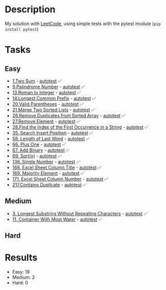 # Description
My solution with [LeetCode](https://leetcode.com/problemset/all/), using simple tests with the pytest module (`pip install pytest`)

# Tasks

## Easy
- [1.Two Sum](https://leetcode.com/problems/two-sum/) - [autotest](https://github.com/0dmikrit/leetcode_solutions/blob/main/easy/easy_solutions/two_sum.py) ✅
- [9.Palindrome Number](https://leetcode.com/problems/palindrome-number/) - [autotest](https://github.com/0dmikrit/leetcode_solutions/blob/main/easy/easy_solutions/palindrome_number.py) ✅
- [13.Roman to Integer](https://leetcode.com/problems/roman-to-integer/) - [autotest](https://github.com/0dmikrit/leetcode_solutions/blob/main/easy/easy_solutions/roman_to_integer.py) ✅
- [14.Longest Common Prefix](https://leetcode.com/problems/longest-common-prefix/) - [autotest](https://github.com/0dmikrit/leetcode_solutions/blob/main/easy/easy_solutions/longest_common_prefix.py) ✅
- [20.Valid Parentheses](https://leetcode.com/problems/valid-parentheses/) - [autotest](https://github.com/0dmikrit/leetcode_solutions/blob/main/easy/easy_solutions/valid_parentheses.py) ✅
- [21.Merge Two Sorted Lists](https://leetcode.com/problems/merge-two-sorted-lists/) - [autotest](https://github.com/0dmikrit/leetcode_solutions/blob/main/easy/easy_solutions/merge_two_sorted_lists.py) ✅
- [26.Remove Duplicates from Sorted Array](https://leetcode.com/problems/remove-duplicates-from-sorted-array) -  [autotest](https://github.com/0dmikrit/leetcode_solutions/blob/main/easy/easy_solutions/remove_duplicates_from_sorted_array.py) ✅
- [27.Remove Element](https://leetcode.com/problems/remove-element/) - [autotest](https://github.com/0dmikrit/leetcode_solutions/blob/main/easy/easy_solutions/remove_element.py) ✅
- [28.Find the Index of the First Occurrence in a String](https://leetcode.com/problems/find-the-index-of-the-first-occurrence-in-a-string/) - [autotest](https://github.com/0dmikrit/leetcode_solutions/blob/main/easy/easy_solutions/find_the_index_of_the_first_occurrence_in_a_string.py) ✅
- [35. Search Insert Position](https://leetcode.com/problems/search-insert-position/) - [autotest](https://github.com/0dmikrit/leetcode_solutions/blob/main/easy/easy_solutions/search_insert_position.py) ✅
- [58. Length of Last Word](https://leetcode.com/problems/length-of-last-word/) - [autotest](https://github.com/0dmikrit/leetcode_solutions/blob/main/easy/easy_solutions/length_of_last_word.py) ✅
- [66. Plus One](https://leetcode.com/problems/plus-one/) - [autotest](https://github.com/0dmikrit/leetcode_solutions/blob/main/easy/easy_solutions/plus_one.py) ✅ 
- [67. Add Binary](https://leetcode.com/problems/add-binary/) - [autotest](https://github.com/0dmikrit/leetcode_solutions/blob/main/easy/easy_solutions/add_binary.py) ✅
- [69. Sqrt(x)](https://leetcode.com/problems/sqrtx/) - [autotest](https://github.com/0dmikrit/leetcode_solutions/blob/main/easy/easy_solutions/sqrt.py) ✅ 
- [136. Single Number](https://leetcode.com/problems/single-number/) - [autotest](https://github.com/0dmikrit/leetcode_solutions/blob/main/easy/easy_solutions/single_number.py) ✅
- [168. Excel Sheet Column Title](https://leetcode.com/problems/excel-sheet-column-title/) - [autotest](https://github.com/0dmikrit/leetcode_solutions/blob/main/easy/easy_solutions/excel_sheet_column_title.py) ✅
- [169. Majority Element](https://leetcode.com/problems/majority-element/) - [autotest](https://github.com/0dmikrit/leetcode_solutions/blob/main/easy/easy_solutions/majority_element.py) ✅
- [171. Excel Sheet Column Number](https://leetcode.com/problems/excel-sheet-column-number/) - [autotest](https://github.com/0dmikrit/leetcode_solutions/blob/main/easy/easy_solutions/excel_sheet_column_number.py) ✅
- [217.Contains Duplicate](https://leetcode.com/problems/contains-duplicate/) - [autotest](https://github.com/0dmikrit/leetcode_solutions/blob/main/easy/easy_solutions/contains_duplicate.py) ✅

## Medium
- [3. Longest Substring Without Repeating Characters](https://leetcode.com/problems/longest-substring-without-repeating-characters/) - [autotest](https://github.com/0dmikrit/leetcode_solutions/blob/main/medium/medium_solutions/longest_substring_without_repeating_characters.py) ✅
- [11. Container With Most Water](https://leetcode.com/problems/container-with-most-water/) - [autotest](https://github.com/0dmikrit/leetcode_solutions/blob/main/medium/medium_solutions/container_with_most_water.py) ✅
 
## Hard

# Results
- Easy: 19
- Medium: 2
- Hard: 0


